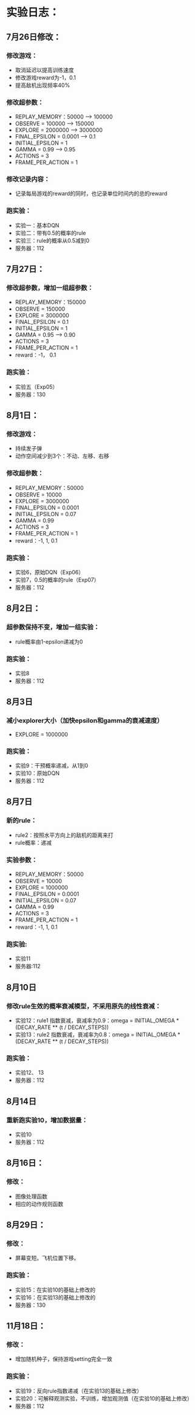 # 实验日志：
## 7月26日修改：
### 修改游戏：
* 取消延迟以提高训练速度
* 修改游戏reward为-1，0.1
* 提高敌机出现频率40%
### 修改超参数：
* REPLAY_MEMORY：50000 --> 100000
* OBSERVE = 100000 --> 150000
* EXPLORE = 2000000 --> 3000000
* FINAL_EPSILON = 0.0001 --> 0.1
* INITIAL_EPSILON = 1
* GAMMA = 0.99 --> 0.95
* ACTIONS = 3
* FRAME_PER_ACTION = 1
### 修改记录内容：
* 记录每局游戏的reward的同时，也记录单位时间内的总的reward
### 跑实验：
* 实验一：基本DQN
* 实验二：带有0.5的概率的rule
* 实验三：rule的概率从0.5减到0
* 服务器：112
## 7月27日：
### 修改超参数，增加一组超参数：
* REPLAY_MEMORY：150000
* OBSERVE = 150000
* EXPLORE = 3000000
* FINAL_EPSILON = 0.1
* INITIAL_EPSILON = 1
* GAMMA = 0.95 --> 0.90
* ACTIONS = 3
* FRAME_PER_ACTION = 1
* reward：-1， 0.1
### 跑实验：
* 实验五（Exp05）
* 服务器：130
## 8月1日：
### 修改游戏：
* 持续发子弹
* 动作空间减少到3个：不动、左移、右移
### 修改超参数：
* REPLAY_MEMORY：50000
* OBSERVE = 10000
* EXPLORE = 3000000
* FINAL_EPSILON = 0.0001
* INITIAL_EPSILON = 0.07
* GAMMA = 0.99
* ACTIONS = 3
* FRAME_PER_ACTION = 1
* reward：-1, 1, 0.1
### 跑实验：
* 实验6，原始DQN（Exp06）
* 实验7，0.5的概率的rule（Exp07）
* 服务器：112
## 8月2日：
### 超参数保持不变，增加一组实验：
* rule概率由1-epsilon递减为0
### 跑实验：
* 实验8
* 服务器：112

## 8月3日
### 减小explorer大小（加快epsilon和gamma的衰减速度）
* EXPLORE = 1000000
### 跑实验：
* 实验9：干预概率递减，从1到0
* 实验10：原始DQN
* 服务器：112

## 8月7日
### 新的rule：
* rule2：按照水平方向上的敌机的距离来打
* rule概率：递减
### 实验参数：
* REPLAY_MEMORY：50000
* OBSERVE = 10000
* EXPLORE = 1000000
* FINAL_EPSILON = 0.0001
* INITIAL_EPSILON = 0.07
* GAMMA = 0.99
* ACTIONS = 3
* FRAME_PER_ACTION = 1
* reward：-1, 1, 0.1
### 跑实验:
* 实验11
* 服务器:112

## 8月10日
### 修改rule生效的概率衰减模型，不采用原先的线性衰减：
* 实验12：rule1 指数衰减，衰减率为0.9：omega = INITIAL_OMEGA * (DECAY_RATE ** (t / DECAY_STEPS))
* 实验13：rule2 指数衰减，衰减率为0.8：omega = INITIAL_OMEGA * (DECAY_RATE ** (t / DECAY_STEPS))
### 跑实验：
* 实验12、 13
* 服务器：112

## 8月14日
### 重新跑实验10，增加数据量：
* 实验10
* 服务器：112

## 8月16日：
### 修改：
* 图像处理函数
* 相应的动作规则函数

## 8月29日：
### 修改：
* 屏幕变短。飞机位置下移。
### 跑实验：
* 实验15：在实验10的基础上修改的
* 实验16：在实验13的基础上修改的
* 服务器：130

## 11月18日：
### 修改：
* 增加随机种子，保持游戏setting完全一致
### 跑实验：
* 实验19：反向rule指数递减（在实验13的基础上修改）
* 实验20：可解释观测实验，不训练，增加观测值（在实验10的基础上修改）
* 服务器：112
